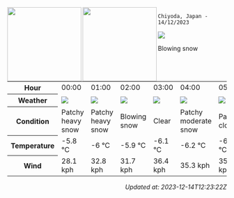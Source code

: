 <div><img align="left" height="170px" src="https://github-readme-stats.vercel.app/api?username=ryota-murakami&show_icons=true&theme=gotham" /><img align="left" height="170px" src="https://github-readme-stats.vercel.app/api/top-langs/?username=ryota-murakami&theme=gotham&layout=compact" /></div>



`Chiyoda, Japan - 14/12/2023`

<img src="https://cdn.weatherapi.com/weather/64x64/day/227.png"/>

Blowing snow


<table>
    <tr>
        <th>Hour</th>
        <td>00:00</td><td>01:00</td><td>02:00</td><td>03:00</td><td>04:00</td><td>05:00</td><td>06:00</td><td>07:00</td><td>08:00</td><td>09:00</td><td>10:00</td><td>11:00</td><td>12:00</td><td>13:00</td><td>14:00</td><td>15:00</td><td>16:00</td><td>17:00</td><td>18:00</td><td>19:00</td><td>20:00</td><td>21:00</td><td>22:00</td><td>23:00</td>
    </tr>
    <tr>
        <th>Weather</th>
        <td><img src="https://cdn.weatherapi.com/weather/64x64/night/335.png"></img></td><td><img src="https://cdn.weatherapi.com/weather/64x64/night/335.png"></img></td><td><img src="https://cdn.weatherapi.com/weather/64x64/night/227.png"></img></td><td><img src="https://cdn.weatherapi.com/weather/64x64/night/113.png"></img></td><td><img src="https://cdn.weatherapi.com/weather/64x64/night/329.png"></img></td><td><img src="https://cdn.weatherapi.com/weather/64x64/night/116.png"></img></td><td><img src="https://cdn.weatherapi.com/weather/64x64/night/119.png"></img></td><td><img src="https://cdn.weatherapi.com/weather/64x64/day/227.png"></img></td><td><img src="https://cdn.weatherapi.com/weather/64x64/day/227.png"></img></td><td><img src="https://cdn.weatherapi.com/weather/64x64/day/227.png"></img></td><td><img src="https://cdn.weatherapi.com/weather/64x64/day/227.png"></img></td><td><img src="https://cdn.weatherapi.com/weather/64x64/day/227.png"></img></td><td><img src="https://cdn.weatherapi.com/weather/64x64/day/227.png"></img></td><td><img src="https://cdn.weatherapi.com/weather/64x64/day/179.png"></img></td><td><img src="https://cdn.weatherapi.com/weather/64x64/day/113.png"></img></td><td><img src="https://cdn.weatherapi.com/weather/64x64/day/323.png"></img></td><td><img src="https://cdn.weatherapi.com/weather/64x64/night/116.png"></img></td><td><img src="https://cdn.weatherapi.com/weather/64x64/night/113.png"></img></td><td><img src="https://cdn.weatherapi.com/weather/64x64/night/113.png"></img></td><td><img src="https://cdn.weatherapi.com/weather/64x64/night/116.png"></img></td><td><img src="https://cdn.weatherapi.com/weather/64x64/night/116.png"></img></td><td><img src="https://cdn.weatherapi.com/weather/64x64/night/323.png"></img></td><td><img src="https://cdn.weatherapi.com/weather/64x64/night/179.png"></img></td><td><img src="https://cdn.weatherapi.com/weather/64x64/night/116.png"></img></td>
    </tr>
    <tr>
        <th>Condition</th>
        <td width="200px">Patchy heavy snow</td><td width="200px">Patchy heavy snow</td><td width="200px">Blowing snow</td><td width="200px">Clear</td><td width="200px">Patchy moderate snow</td><td width="200px">Partly cloudy</td><td width="200px">Cloudy</td><td width="200px">Blowing snow</td><td width="200px">Blowing snow</td><td width="200px">Blowing snow</td><td width="200px">Blowing snow</td><td width="200px">Blowing snow</td><td width="200px">Blowing snow</td><td width="200px">Patchy snow possible</td><td width="200px">Sunny</td><td width="200px">Patchy light snow</td><td width="200px">Partly cloudy</td><td width="200px">Clear</td><td width="200px">Clear</td><td width="200px">Partly cloudy</td><td width="200px">Partly cloudy</td><td width="200px">Patchy light snow</td><td width="200px">Patchy snow possible</td><td width="200px">Partly cloudy</td>
    </tr>
    <tr>
        <th>Temperature</th>
        <td>-5.8 °C</td><td>-6 °C</td><td>-5.9 °C</td><td>-6.1 °C</td><td>-6.2 °C</td><td>-6.2 °C</td><td>-6.2 °C</td><td>-6.3 °C</td><td>-5.9 °C</td><td>-5.5 °C</td><td>-5.3 °C</td><td>-4.4 °C</td><td>-4 °C</td><td>-4 °C</td><td>-4.2 °C</td><td>-4.2 °C</td><td>-4 °C</td><td>-4.3 °C</td><td>-4.6 °C</td><td>-4.6 °C</td><td>-4.3 °C</td><td>-4.1 °C</td><td>-4.4 °C</td><td>-4.7 °C</td>
    </tr>
    <tr>
        <th>Wind</th>
        <td>28.1 kph</td><td>32.8 kph</td><td>31.7 kph</td><td>36.4 kph</td><td>35.3 kph</td><td>35.6 kph</td><td>35.3 kph</td><td>32 kph</td><td>31.7 kph</td><td>33.1 kph</td><td>29.2 kph</td><td>32.4 kph</td><td>34.6 kph</td><td>35.6 kph</td><td>36.7 kph</td><td>31 kph</td><td>33.5 kph</td><td>33.8 kph</td><td>30.6 kph</td><td>29.2 kph</td><td>29.2 kph</td><td>34.6 kph</td><td>33.8 kph</td><td>32.8 kph</td>
    </tr>
</table>


<div align="right">

*Updated at: 2023-12-14T12:23:22Z*

</div>

